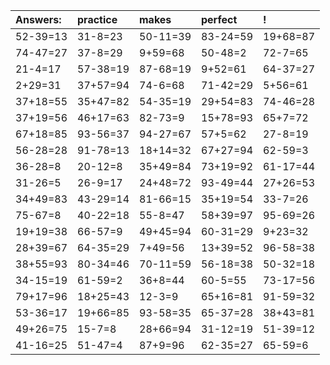| Answers: | practice | makes | perfect | ! |
| :--- | :--- | :--- | :--- | :--- |
| 52-39=13 | 31-8=23 | 50-11=39 | 83-24=59 | 19+68=87 | 
| 74-47=27 | 37-8=29 | 9+59=68 | 50-48=2 | 72-7=65 | 
| 21-4=17 | 57-38=19 | 87-68=19 | 9+52=61 | 64-37=27 | 
| 2+29=31 | 37+57=94 | 74-6=68 | 71-42=29 | 5+56=61 | 
| 37+18=55 | 35+47=82 | 54-35=19 | 29+54=83 | 74-46=28 | 
| 37+19=56 | 46+17=63 | 82-73=9 | 15+78=93 | 65+7=72 | 
| 67+18=85 | 93-56=37 | 94-27=67 | 57+5=62 | 27-8=19 | 
| 56-28=28 | 91-78=13 | 18+14=32 | 67+27=94 | 62-59=3 | 
| 36-28=8 | 20-12=8 | 35+49=84 | 73+19=92 | 61-17=44 | 
| 31-26=5 | 26-9=17 | 24+48=72 | 93-49=44 | 27+26=53 | 
| 34+49=83 | 43-29=14 | 81-66=15 | 35+19=54 | 33-7=26 | 
| 75-67=8 | 40-22=18 | 55-8=47 | 58+39=97 | 95-69=26 | 
| 19+19=38 | 66-57=9 | 49+45=94 | 60-31=29 | 9+23=32 | 
| 28+39=67 | 64-35=29 | 7+49=56 | 13+39=52 | 96-58=38 | 
| 38+55=93 | 80-34=46 | 70-11=59 | 56-18=38 | 50-32=18 | 
| 34-15=19 | 61-59=2 | 36+8=44 | 60-5=55 | 73-17=56 | 
| 79+17=96 | 18+25=43 | 12-3=9 | 65+16=81 | 91-59=32 | 
| 53-36=17 | 19+66=85 | 93-58=35 | 65-37=28 | 38+43=81 | 
| 49+26=75 | 15-7=8 | 28+66=94 | 31-12=19 | 51-39=12 | 
| 41-16=25 | 51-47=4 | 87+9=96 | 62-35=27 | 65-59=6 | 
